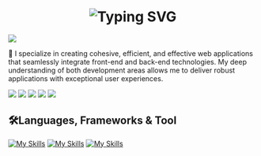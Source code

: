 <div align="center">
    <h1>
        <img src="https://readme-typing-svg.herokuapp.com?font=Jetbrains+mono&size=40&duration=3000&color=33FF33&center=true&vCenter=true&width=435&lines=Hi+I'm+Muslim...;...A+web+developer...;And+designer...;This+is+my..;..Github+profile" alt="Typing SVG"/>
    </h1>
</div>

![](https://komarev.com/ghpvc/?username=musllim&label=Profile%20views&color=0e75b6&style=flat)

:rocket: I specialize in creating cohesive, efficient, and effective web applications that seamlessly integrate front-end and back-end technologies. My deep understanding of both development areas allows me to deliver robust applications with exceptional user experiences.

![](http://github-profile-summary-cards.vercel.app/api/cards/profile-details?username=musllim&theme=github_dark)
![](http://github-profile-summary-cards.vercel.app/api/cards/repos-per-language?username=musllim&theme=github_dark)
![](http://github-profile-summary-cards.vercel.app/api/cards/most-commit-language?username=musllim&theme=github_dark)
![](http://github-profile-summary-cards.vercel.app/api/cards/stats?username=musllim&theme=github_dark)
![](http://github-profile-summary-cards.vercel.app/api/cards/productive-time?username=musllim&theme=github_dark&utcOffset=8)

<h2>🛠️Languages, Frameworks & Tool</h2>

[![My Skills](https://skillicons.dev/icons?i=html,css,js,typescript,python,php,java,c,cpp,solidity,bash)](https://skillicons.dev)
[![My Skills](https://skillicons.dev/icons?i=tailwind,bootstrap,sass,react,next,angular,redux,rxjs,astro,nodejs,expressjs,laravel,graphql,jest)](https://skillicons.dev)
[![My Skills](https://skillicons.dev/icons?i=figma,ai,vscode,git,linux,docker,firebase,webpack,mysql,postgres,mongodb,redis,github,kubernetes,nginx)](https://skillicons.dev)
